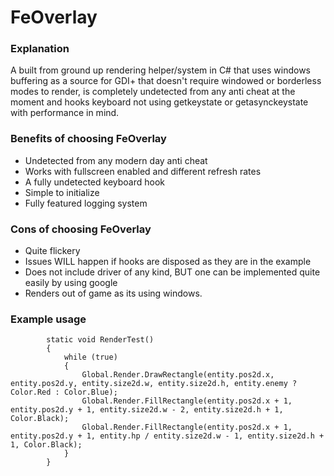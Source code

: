 # FeOverlay
### Explanation
A built from ground up rendering helper/system in C# that uses windows buffering as a source for GDI+ that doesn't require windowed or borderless modes to render, is completely undetected from any anti cheat at the moment and hooks keyboard not using getkeystate or getasynckeystate with performance in mind.
### Benefits of choosing FeOverlay
- Undetected from any modern day anti cheat
- Works with fullscreen enabled and different refresh rates
- A fully undetected keyboard hook
- Simple to initialize
- Fully featured logging system
### Cons of choosing FeOverlay
- Quite flickery
- Issues WILL happen if hooks are disposed as they are in the example
- Does not include driver of any kind, BUT one can be implemented quite easily by using google
- Renders out of game as its using windows.
### Example usage
```
        static void RenderTest()
        {
            while (true)
            {
                Global.Render.DrawRectangle(entity.pos2d.x, entity.pos2d.y, entity.size2d.w, entity.size2d.h, entity.enemy ? Color.Red : Color.Blue);
                Global.Render.FillRectangle(entity.pos2d.x + 1, entity.pos2d.y + 1, entity.size2d.w - 2, entity.size2d.h + 1, Color.Black);
                Global.Render.FillRectangle(entity.pos2d.x + 1, entity.pos2d.y + 1, entity.hp / entity.size2d.w - 1, entity.size2d.h + 1, Color.Black);
            }
        }
```
